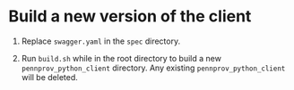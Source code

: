 #  Build a new version of the client

 1. Replace `swagger.yaml` in the `spec` directory.

 2. Run `build.sh` while in the root directory to build a new `pennprov_python_client` directory. Any existing `pennprov_python_client` will be deleted.

